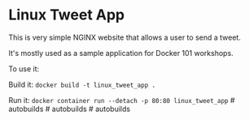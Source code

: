 # Linux Tweet App

This is very simple NGINX website that allows a user to send a tweet. 

It's mostly used as a sample application for Docker 101 workshops. 

To use it:

Build it:
`docker build -t linux_tweet_app .`

Run it:
`docker container run --detach -p 80:80 linux_tweet_app`
#   a u t o b u i l d s  
 #   a u t o b u i l d s  
 #   a u t o b u i l d s  
 